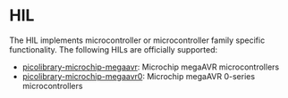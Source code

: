# HIL
The HIL implements microcontroller or microcontroller family specific functionality.
The following HILs are officially supported:
- [picolibrary-microchip-megaavr](https://github.com/apcountryman/picolibrary-microchip-megaavr):
  Microchip megaAVR microcontrollers
- [picolibrary-microchip-megaavr0](https://github.com/apcountryman/picolibrary-microchip-megaavr0):
  Microchip megaAVR 0-series microcontrollers
